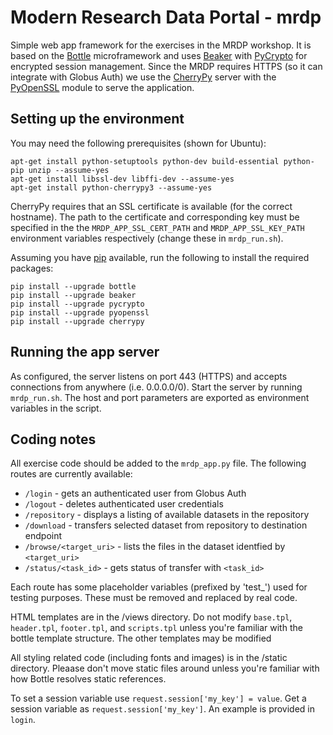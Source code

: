# Modern Research Data Portal - mrdp
Simple web app framework for the exercises in the MRDP workshop. It is based on the [Bottle](http://bottlepy.org) microframework and uses [Beaker](http://beaker.readthedocs.org/en/latest/) with [PyCrypto](https://github.com/dlitz/pycrypto) for encrypted session management. Since the MRDP requires HTTPS (so it can integrate with Globus Auth) we use the [CherryPy](http://www.cherrypy.org/) server with the [PyOpenSSL](http://www.pyopenssl.org/en/stable/) module to serve the application.

## Setting up the environment
You may need the following prerequisites (shown for Ubuntu):
```
apt-get install python-setuptools python-dev build-essential python-pip unzip --assume-yes
apt-get install libssl-dev libffi-dev --assume-yes
apt-get install python-cherrypy3 --assume-yes
```

CherryPy requires that an SSL certificate is available (for the correct hostname). The path to the certificate and corresponding key must be specified in the the `MRDP_APP_SSL_CERT_PATH` and `MRDP_APP_SSL_KEY_PATH` environment variables respectively (change these in `mrdp_run.sh`).

Assuming you have [pip](https://pip.pypa.io/en/stable/) available, run the following to install the required packages:
```
pip install --upgrade bottle
pip install --upgrade beaker
pip install --upgrade pycrypto
pip install --upgrade pyopenssl
pip install --upgrade cherrypy
```

## Running the app server
As configured, the server listens on port 443 (HTTPS) and accepts connections from anywhere (i.e. 0.0.0.0/0). Start the server by running `mrdp_run.sh`. The host and port parameters are exported as environment variables in the script.

## Coding notes
All exercise code should be added to the `mrdp_app.py` file. The following routes are currently available:

- `/login` - gets an authenticated user from Globus Auth
- `/logout` - deletes authenticated user credentials
- `/repository` - displays a listing of available datasets in the repository
- `/download` - transfers selected dataset from repository to destination endpoint
- `/browse/<target_uri>` - lists the files in the dataset identfied by `<target_uri>`
- `/status/<task_id>` - gets status of transfer with `<task_id>`

Each route has some placeholder variables (prefixed by 'test_') used for testing purposes. These must be removed and replaced by real code. 

HTML templates are in the /views directory. Do not modify `base.tpl`, `header.tpl`, `footer.tpl`, and `scripts.tpl` unless you're familiar with the bottle template structure. The other templates may be modified 

All styling related code (including fonts and images) is in the /static directory. Pleaase don't move static files around unless you're familiar with how Bottle resolves static references.

To set a session variable use `request.session['my_key'] = value`. Get a session variable as `request.session['my_key']`. An example is provided in `login`.

